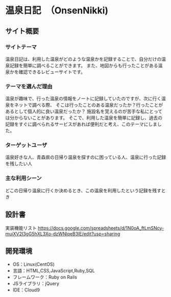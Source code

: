 # 温泉日記　（OnsenNikki)

## サイト概要

### サイトテーマ
温泉日記は、利用した温泉がどのような温泉かを記録することで、自分だけの温泉記録を簡単に調べることができます。
また、地図からも行ったことがある温泉かを確認できるレビューサイトです。

### テーマを選んだ理由
温泉が趣味で、行った温泉の情報をノートに記録していたのですが、次に行く温泉をネットで調べる際、
そこは行ったことのある温泉だったか？行ったことがあるとして個人的に良い温泉だったか？ 施設名を覚えるのが苦手な私にとっては分からないことがあります。
そこで、利用した温泉を簡単に記録し、過去の記録をすぐに調べられるサービスがあれば便利だと考え、このテーマにしました。

### ターゲットユーザ
温泉好きな人、青森県の日帰り温泉を探すのに困っている人、温泉に行った記録を残したい人

### 主な利用シーン
どこの日帰り温泉に行くか決めるとき、この温泉を利用したという記録を残すとき

## 設計書
実装機能リスト https://docs.google.com/spreadsheets/d/1N0oA_ftLmSNcy-muiXV2I3gG5hXL3Xo-dzWNlqeB3lE/edit?usp=sharing

## 開発環境
- OS：Linux(CentOS)
- 言語：HTML,CSS,JavaScript,Ruby,SQL
- フレームワーク：Ruby on Rails
- JSライブラリ：jQuery
- IDE：Cloud9

